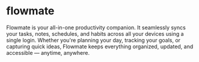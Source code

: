 # flowmate
Flowmate is your all-in-one productivity companion. It seamlessly syncs your tasks, notes, schedules, and habits across all your devices using a single login. Whether you're planning your day, tracking your goals, or capturing quick ideas, Flowmate keeps everything organized, updated, and accessible — anytime, anywhere.
